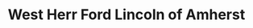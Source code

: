 ---
title: "West Herr Ford Lincoln of Amherst"
url: /getzville/west-herr-ford-lincoln-of-amherst/
shop: Autohaus
---